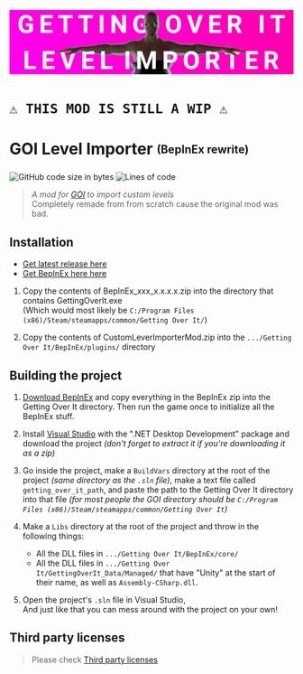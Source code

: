 ![image](./GOILevelImporterBanner.png)

# `⚠️ THIS MOD IS STILL A WIP ⚠️`

# GOI Level Importer <sub><sup>(BepInEx rewrite)</sup></sub>
![GitHub code size in bytes](https://img.shields.io/github/languages/code-size/Jor02/GOILevelImporter?style=flat-square&color=brightgreen)
![Lines of code](https://img.shields.io/tokei/lines/github/Jor02/GOILevelImporter?style=flat-square)
> _A mod for [GOI](https://store.steampowered.com/app/240720/Getting_Over_It_with_Bennett_Foddy/) to import custom levels_<br>
> Completely remade from from scratch cause the original mod was bad.

## Installation
- [Get latest release here](https://github.com/Jor02/GOILevelImporter/releases/latest)
- [Get BepInEx here here](https://github.com/BepInEx/BepInEx/releases/latest)

1. Copy the contents of BepInEx_xxx_x.x.x.x.zip into the directory that contains GettingOverIt.exe<br/>
(Which would most likely be `C:/Program Files (x86)/Steam/steamapps/common/Getting Over It/`)

2. Copy the contents of CustomLeverImporterMod.zip into the `.../Getting Over It/BepInEx/plugins/` directory

## Building the project
1. [Download BepInEx](https://github.com/BepInEx/BepInEx/releases/latest) and copy everything in the BepInEx zip into the Getting Over It directory. Then run the game once to initialize all the BepInEx stuff.

2. Install [Visual Studio](https://visualstudio.microsoft.com/vs/) with the ".NET Desktop Development" package and download the project *(don't forget to extract it if you're downloading it as a zip)*

3. Go inside the project, make a `BuildVars` directory at the root of the project *(same directory as the `.sln` file)*, make a text file called `getting_over_it_path`, and paste the path to the Getting Over It directory into that file *(for most people the GOI directory should be `C:/Program Files (x86)/Steam/steamapps/common/Getting Over It`)*<br/>

4. Make a `Libs` directory at the root of the project and throw in the following things:
    * All the DLL files in `.../Getting Over It/BepInEx/core/`
    * All the DLL files in `.../Getting Over It/GettingOverIt_Data/Managed/` that have "Unity" at the start of their name, as well as `Assembly-CSharp.dll`.

5. Open the project's `.sln` file in Visual Studio,<br/>
And just like that you can mess around with the project on your own!

## Third party licenses
> Please check [Third party licenses](./THIRDPARTY.md)

